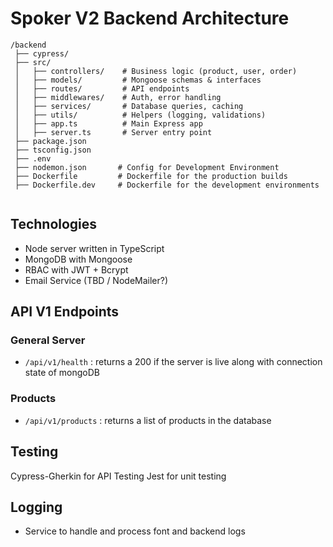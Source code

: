 # Spoker V2 Backend Architecture  

```
/backend
 ├── cypress/
 ├── src/
 │   ├── controllers/    # Business logic (product, user, order)
 │   ├── models/         # Mongoose schemas & interfaces
 │   ├── routes/         # API endpoints
 │   ├── middlewares/    # Auth, error handling
 │   ├── services/       # Database queries, caching
 │   ├── utils/          # Helpers (logging, validations)
 │   ├── app.ts          # Main Express app
 │   ├── server.ts       # Server entry point
 ├── package.json
 ├── tsconfig.json
 ├── .env 
 ├── nodemon.json       # Config for Development Environment 
 ├── Dockerfile         # Dockerfile for the production builds
 ├── Dockerfile.dev     # Dockerfile for the development environments
 
```

## Technologies
- Node server written in TypeScript
- MongoDB with Mongoose
- RBAC with JWT + Bcrypt
- Email Service (TBD / NodeMailer?)

## API V1 Endpoints
### General Server
- `/api/v1/health` : returns a 200 if the server is live along with connection state of mongoDB

### Products
- `/api/v1/products` : returns a list of products in the database

## Testing
Cypress-Gherkin for API Testing
Jest for unit testing

## Logging
- Service to handle and process font and backend logs


